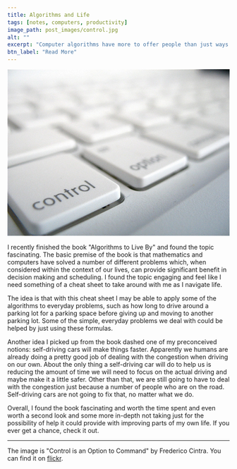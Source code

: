```yaml
---
title: Algorithms and Life
tags: [notes, computers, productivity]
image_path: post_images/control.jpg
alt: ""
excerpt: "Computer algorithms have more to offer people than just ways to program comptuers."
btn_label: "Read More"
---
```

![computer control][image]

I recently finished the book "Algorithms to Live By" and found the topic fascinating. The basic premise of the book is that mathematics and computers have solved a number of different problems which, when considered within the context of our lives, can provide significant benefit in decision making and scheduling. I found the topic engaging and feel like I need something of a cheat sheet to take around with me as I navigate life.

The idea is that with this cheat sheet I may be able to apply some of the algorithms to everyday problems, such as how long to drive around a parking lot for a parking space before giving up and moving to another parking lot. Some of the simple, everyday problems we deal with could be helped by just using these formulas.

Another idea I picked up from the book dashed one of my preconceived notions: self-driving cars will make things faster. Apparently we humans are already doing a pretty good job of dealing with the congestion when driving on our own. About the only thing a self-driving car will do to help us is reducing the amount of time we will need to focus on the actual driving and maybe make it a little safer. Other than that, we are still going to have to deal with the congestion just because a number of people who are on the road. Self-driving cars are not going to fix that, no matter what we do.

Overall, I found the book fascinating and worth the time spent and even worth a second look and some more in-depth not taking just for the possibility of help it could provide with improving parts of my own life. If you ever get a chance, check it out.

---
The image is "Control is an Option to Command" by Frederico Cintra. You can find it on [flickr][flickr].

[image]: /images/post_images/control.jpg
[flickr]: https://www.flickr.com/photos/fredcintra/2671822805
